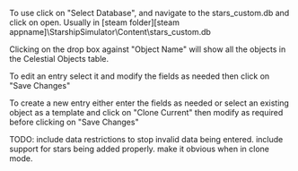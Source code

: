 To use click on "Select Database", and navigate to the stars_custom.db and click on open.
Usually in [steam folder]\[steam appname]\StarshipSimulator\Content\stars_custom.db

Clicking on the drop box against "Object Name" will show all the objects in the Celestial Objects table. 

To edit an entry select it and modify the fields as needed then click on "Save Changes"

To create a new entry either enter the fields as needed or select an existing object as a template and click on "Clone Current" then modify as required before clicking on "Save Changes"

TODO: 
include data restrictions to stop invalid data being entered.
include support for stars being added properly.
make it obvious when in clone mode.
